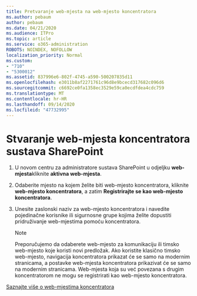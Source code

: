 ```yaml
---
title: Pretvaranje web-mjesta na web-mjesto koncentratora
ms.author: pebaum
author: pebaum
ms.date: 04/21/2020
ms.audience: ITPro
ms.topic: article
ms.service: o365-administration
ROBOTS: NOINDEX, NOFOLLOW
localization_priority: Normal
ms.custom:
- "710"
- "5300012"
ms.assetid: 837996e6-802f-4745-a590-500207835d11
ms.openlocfilehash: e3011b8af2271761c96d8e9bcecd317682c096d6
ms.sourcegitcommit: c6692ce0fa1358ec3529e59ca0ecdfdea4cdc759
ms.translationtype: MT
ms.contentlocale: hr-HR
ms.lasthandoff: 09/14/2020
ms.locfileid: "47732995"
---
```

# <a name="create-a-sharepoint-hub-site"></a>Stvaranje web-mjesta koncentratora sustava SharePoint

1. U novom centru za administratore sustava SharePoint u odjeljku **web-mjesta**kliknite **aktivna web-mjesta**.

2. Odaberite mjesto na kojem želite biti web-mjesto koncentratora, kliknite **web-mjesto koncentratora**, a zatim **Registrirajte se kao web-mjesto koncentratora**.

3. Unesite zaslonski naziv za web-mjesto koncentratora i navedite pojedinačne korisnike ili sigurnosne grupe kojima želite dopustiti pridruživanje web-mjestima pomoću koncentratora.

    > [!NOTE]
    >  Preporučujemo da odaberete web-mjesto za komunikaciju ili timsko web-mjesto koje koristi novi predložak. Ako koristite klasično timsko web-mjesto, navigacija koncentratora prikazat će se samo na modernim stranicama, a postavke web-mjesta koncentratora prikazivat će se samo na modernim stranicama. Web-mjesta koja su već povezana s drugim koncentratorom ne mogu se registrirati kao web-mjesto koncentratora.
  
[Saznajte više o web-mjestima koncentratora](https://go.microsoft.com/fwlink/?linkid=869149)
  
